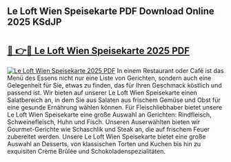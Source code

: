 ## Le Loft Wien Speisekarte PDF Download Online 2025 KSdJP

# <h2><a href="http://gc8aro.nevu.top/?p=Le+Loft+Wien+Speisekarte">🔗 👉🔴 Le Loft Wien Speisekarte 2025 PDF</a></h2>

[![Le Loft Wien Speisekarte 2025 PDF](https://i.imgur.com/dBaPXMq.png)](http://gc8aro.nevu.top/?p=Le+Loft+Wien+Speisekarte)
In einem Restaurant oder Café ist das Menü des Essens nicht nur eine Liste von Gerichten, sondern auch eine Gelegenheit für Sie, etwas zu finden, das für Ihren Geschmack köstlich und passend ist. Wir bieten auf unserer Le Loft Wien Speisekarte einen Salatbereich an, in dem Sie aus Salaten aus frischem Gemüse und Obst für eine gesunde Ernährung wählen können. Für Fleischliebhaber bietet unsere Le Loft Wien Speisekarte eine große Auswahl an Gerichten: Rindfleisch, Schweinefleisch, Huhn und Fisch. Unseren Auserwählten bieten wir Gourmet-Gerichte wie Schaschlik und Steak an, die auf frischem Feuer zubereitet werden. Unsere Le Loft Wien Speisekarte bietet eine große Auswahl an Desserts, von klassischen Torten und Kuchen bis hin zu exquisiten Crème Brûlée und Schokoladenspezialitäten.

